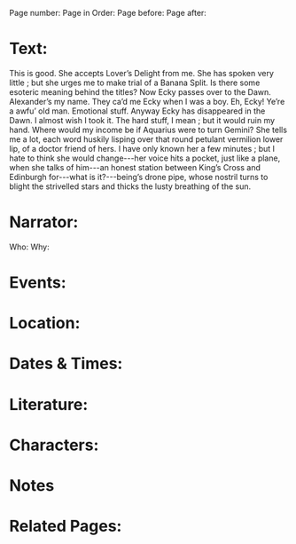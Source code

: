 Page number:
Page in Order:
Page before:
Page after:

# Text:
This is good. She accepts Lover’s Delight from me. She has spoken very little ; but she urges me to make trial of a Banana Split. Is there some esoteric meaning behind the titles? Now Ecky passes over to the Dawn. Alexander’s my name. They ca’d me Ecky when I was a boy. Eh, Ecky! Ye’re a awfu’ old man. Emotional stuff. Anyway Ecky has disappeared in the Dawn. I almost wish I took it. The hard stuff, I mean ; but it would ruin my hand. Where would my income be if Aquarius were to turn Gemini? She tells me a lot, each word huskily lisping over that round petulant vermilion lower lip, of a doctor friend of hers. I have only known her a few minutes ; but I hate to think she would change---her voice hits a pocket, just like a plane, when she talks of him---an honest station between King’s Cross and Edinburgh for---what is it?---being’s drone pipe, whose nostril turns to blight the strivelled stars and thicks the lusty breathing of the sun.

# Narrator:
Who:
Why:

# Events:

# Location:

# Dates & Times:

# Literature:

# Characters:

# Notes

# Related Pages:

